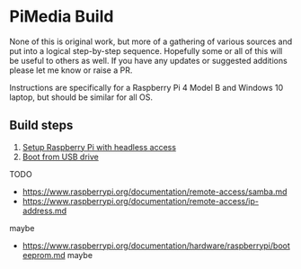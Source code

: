 # PiMedia Build

None of this is original work, but more of a gathering of various sources and put into a logical step-by-step sequence. Hopefully some or all of this will be useful to others as well. If you have any updates or suggested additions please let me know or raise a PR.

Instructions are specifically for a Raspberry Pi 4 Model B and Windows 10 laptop, but should be similar for all OS.

## Build steps

1. [Setup Raspberry Pi with headless access](01_setup_headless_raspberry_pi.md)
2. [Boot from USB drive](02_boot_from_usb_drive.md)



TODO

- https://www.raspberrypi.org/documentation/remote-access/samba.md
- https://www.raspberrypi.org/documentation/remote-access/ip-address.md




maybe


* https://www.raspberrypi.org/documentation/hardware/raspberrypi/booteeprom.md maybe
